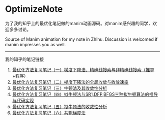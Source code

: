 # OptimizeNote
为了我的知乎上的最优化笔记做的manim动画源码。对manim感兴趣的同学，欢迎多多讨论。

Source of Manim animation for my note in Zhihu. Discussion is welcomed if manim impresses you as well.

---
我的知乎的笔记链接

1. [最优化方法复习笔记（一）梯度下降法、精确线搜索与非精确线搜索（推导+程序）](https://zhuanlan.zhihu.com/p/271088190)
2. [最优化方法复习笔记（二）梯度下降法的全局收敛与收敛速率](https://zhuanlan.zhihu.com/p/273726875)
3. [最优化方法复习笔记（三）牛顿法及其收敛性分析](https://zhuanlan.zhihu.com/p/293951317)
4. [最优化方法复习笔记（四）拟牛顿法与SR1,DFP,BFGS三种拟牛顿算法的推导与代码实现](https://zhuanlan.zhihu.com/p/306635632)
5. [最优化方法复习笔记（五）拟牛顿法的收敛性分析](https://zhuanlan.zhihu.com/p/338829644)
6. [最优化方法复习笔记（六）共轭梯度法](https://zhuanlan.zhihu.com/p/338838078)